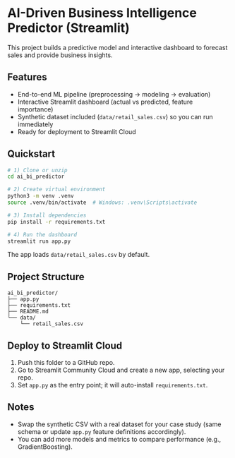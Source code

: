 # AI-Driven Business Intelligence Predictor (Streamlit)

This project builds a predictive model and interactive dashboard to forecast sales and provide business insights.

## Features
- End-to-end ML pipeline (preprocessing → modeling → evaluation)
- Interactive Streamlit dashboard (actual vs predicted, feature importance)
- Synthetic dataset included (`data/retail_sales.csv`) so you can run immediately
- Ready for deployment to Streamlit Cloud

## Quickstart

```bash
# 1) Clone or unzip
cd ai_bi_predictor

# 2) Create virtual environment
python3 -m venv .venv
source .venv/bin/activate  # Windows: .venv\Scripts\activate

# 3) Install dependencies
pip install -r requirements.txt

# 4) Run the dashboard
streamlit run app.py
```

The app loads `data/retail_sales.csv` by default.

## Project Structure
```text
ai_bi_predictor/
├── app.py
├── requirements.txt
├── README.md
└── data/
    └── retail_sales.csv
```

## Deploy to Streamlit Cloud
1. Push this folder to a GitHub repo.
2. Go to Streamlit Community Cloud and create a new app, selecting your repo.
3. Set `app.py` as the entry point; it will auto-install `requirements.txt`.

## Notes
- Swap the synthetic CSV with a real dataset for your case study (same schema or update `app.py` feature definitions accordingly).
- You can add more models and metrics to compare performance (e.g., GradientBoosting).
